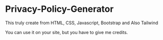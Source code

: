 # Privacy-Policy-Generator
This truly create from HTML, CSS, Javascript, Bootstrap and Also Tailwind 

You can use it on your site, but you have to give me credits.

